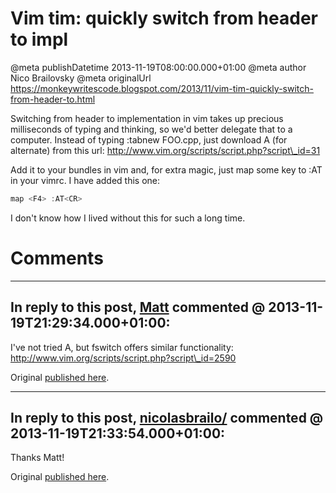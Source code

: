# Vim tim: quickly switch from header to impl

@meta publishDatetime 2013-11-19T08:00:00.000+01:00
@meta author Nico Brailovsky
@meta originalUrl https://monkeywritescode.blogspot.com/2013/11/vim-tim-quickly-switch-from-header-to.html

Switching from header to implementation in vim takes up precious milliseconds of typing and thinking, so we'd better delegate that to a computer. Instead of typing :tabnew FOO.cpp, just download A (for alternate) from this url: http://www.vim.org/scripts/script.php?script\_id=31

Add it to your bundles in vim and, for extra magic, just map some key to :AT in your vimrc. I have added this one:

```c++
map <F4> :AT<CR>
```

I don't know how I lived without this for such a long time.


# Comments

---
## In reply to this post, [Matt]() commented @ 2013-11-19T21:29:34.000+01:00:

I've not tried A, but fswitch offers similar functionality: http://www.vim.org/scripts/script.php?script\_id=2590

Original [published here](md_blog/2013/1119_Vimtimquicklyswitchfromheadertoimpl.md).

---
## In reply to this post, [nicolasbrailo/](md_blog/aboutme.md) commented @ 2013-11-19T21:33:54.000+01:00:

Thanks Matt!

Original [published here](md_blog/2013/1119_Vimtimquicklyswitchfromheadertoimpl.md).
